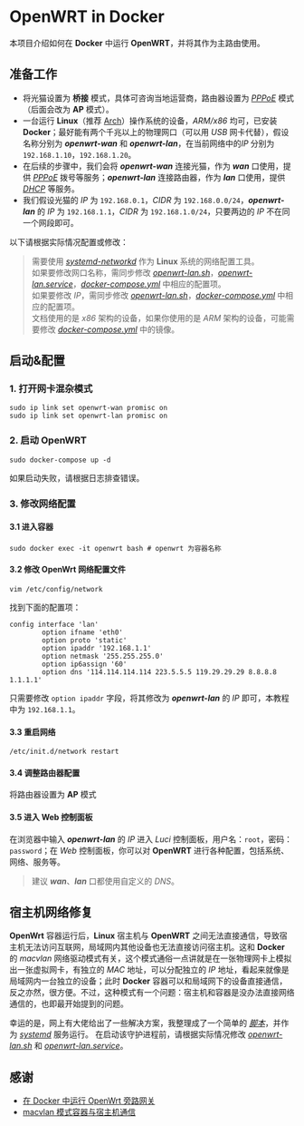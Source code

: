# OpenWRT in Docker

本项目介绍如何在 **Docker** 中运行 **OpenWRT**，并将其作为主路由使用。

## 准备工作

- 将光猫设置为 **桥接** 模式，具体可咨询当地运营商，路由器设置为 [*PPPoE*](https://en.wikipedia.org/wiki/Point-to-Point_Protocol_over_Ethernet) 模式（后面会改为 **AP** 模式）。
- 一台运行 **Linux**（推荐 [Arch](https://archlinux.org)）操作系统的设备，*ARM/x86* 均可，已安装 **Docker**；最好能有两个千兆以上的物理网口（可以用 *USB* 网卡代替），假设名称分别为 ***openwrt-wan*** 和 ***openwrt-lan***，在当前网络中的*IP* 分别为 `192.168.1.10`，`192.168.1.20`。
- 在后续的步骤中，我们会将 ***openwrt-wan*** 连接光猫，作为 ***wan*** 口使用，提供 [*PPPoE*](https://en.wikipedia.org/wiki/Point-to-Point_Protocol_over_Ethernet) 拨号等服务；***openwrt-lan*** 连接路由器，作为 ***lan*** 口使用，提供 [*DHCP*](https://en.wikipedia.org/wiki/Dynamic_Host_Configuration_Protocol) 等服务。
- 我们假设光猫的 *IP* 为 `192.168.0.1`，*CIDR* 为 `192.168.0.0/24`，***openwrt-lan*** 的 *IP* 为 `192.168.1.1`，*CIDR* 为 `192.168.1.0/24`，只要两边的 *IP* 不在同一个网段即可。

以下请根据实际情况配置或修改：
> 需要使用 [*systemd-networkd*](https://wiki.archlinux.org/title/Systemd-networkd) 作为 **Linux** 系统的网络配置工具。  
> 如果要修改网口名称，需同步修改 [*openwrt-lan.sh*](bin/openwrt-lan.sh)，[*openwrt-lan.service*](conf/openwrt-lan.service)，[*docker-compose.yml*](docker-compose.yml) 中相应的配置项。  
> 如果要修改 *IP*，需同步修改 [*openwrt-lan.sh*](bin/openwrt-lan.sh)，[*docker-compose.yml*](docker-compose.yml) 中相应的配置项。  
> 文档使用的是 *x86* 架构的设备，如果你使用的是 *ARM* 架构的设备，可能需要修改 [*docker-compose.yml*](docker-compose.yml) 中的镜像。

## 启动&配置

### 1. 打开网卡混杂模式
```shell
sudo ip link set openwrt-wan promisc on
sudo ip link set openwrt-lan promisc on
```

### 2. 启动 OpenWRT
```shell
sudo docker-compose up -d
```
如果启动失败，请根据日志排查错误。

### 3. 修改网络配置

#### 3.1 进入容器
```shell
sudo docker exec -it openwrt bash # openwrt 为容器名称
```

#### 3.2 修改 OpenWrt 网络配置文件
```shell
vim /etc/config/network
```
找到下面的配置项：
```
config interface 'lan'
        option ifname 'eth0'
        option proto 'static'
        option ipaddr '192.168.1.1'
        option netmask '255.255.255.0'
        option ip6assign '60'
        option dns '114.114.114.114 223.5.5.5 119.29.29.29 8.8.8.8 1.1.1.1'
```
只需要修改 `option ipaddr` 字段，将其修改为 ***openwrt-lan*** 的 *IP* 即可，本教程中为 `192.168.1.1`。

#### 3.3 重启网络
```shell
/etc/init.d/network restart
```

#### 3.4 调整路由器配置
将路由器设置为 **AP** 模式

#### 3.5 进入 Web 控制面板
在浏览器中输入 ***openwrt-lan*** 的 *IP* 进入 *Luci* 控制面板，用户名：`root`，密码：`password`；在 *Web* 控制面板，你可以对 **OpenWRT** 进行各种配置，包括系统、网络、服务等。

> 建议 ***wan***、***lan*** 口都使用自定义的 *DNS*。

## 宿主机网络修复

**OpenWrt** 容器运行后，**Linux** 宿主机与 **OpenWRT** 之间无法直接通信，导致宿主机无法访问互联网，局域网内其他设备也无法直接访问宿主机。这和 **Docker** 的 *macvlan* 网络驱动模式有关，这个模式通俗一点讲就是在一张物理网卡上模拟出一张虚拟网卡，有独立的 *MAC* 地址，可以分配独立的 *IP* 地址，看起来就像是局域网内一台独立的设备；此时 **Docker** 容器可以和局域网下的设备直接通信，反之亦然，很方便。不过，这种模式有一个问题：宿主机和容器是没办法直接网络通信的，也即最开始提到的问题。  

幸运的是，网上有大佬给出了一些解决方案，我整理成了一个简单的 [*脚本*](bin/openwrt-lan.sh)，并作为 [*systemd*](https://wiki.archlinux.org/title/Systemd) 服务运行。 在启动该守护进程前，请根据实际情况修改 [*openwrt-lan.sh*](bin/openwrt-lan.sh) 和 [*openwrt-lan.service*](conf/openwrt-lan.service)。

## 感谢

- [在 Docker 中运行 OpenWrt 旁路网关](https://mlapp.cn/376.html)
- [macvlan 模式容器与宿主机通信](https://aoyouer.com/posts/macvlan-host/)
